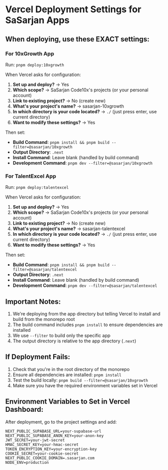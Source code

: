 # Vercel Deployment Settings for SaSarjan Apps

## When deploying, use these EXACT settings:

### For 10xGrowth App

Run: `pnpm deploy:10xgrowth`

When Vercel asks for configuration:
1. **Set up and deploy?** → Yes
2. **Which scope?** → SaSarjan Code10x's projects (or your personal account)
3. **Link to existing project?** → No (create new)
4. **What's your project's name?** → sasarjan-10xgrowth
5. **In which directory is your code located?** → `./` (just press enter, use current directory)
6. **Want to modify these settings?** → Yes

Then set:
- **Build Command**: `pnpm install && pnpm build --filter=@sasarjan/10xgrowth`
- **Output Directory**: `.next`
- **Install Command**: Leave blank (handled by build command)
- **Development Command**: `pnpm dev --filter=@sasarjan/10xgrowth`

### For TalentExcel App

Run: `pnpm deploy:talentexcel`

When Vercel asks for configuration:
1. **Set up and deploy?** → Yes
2. **Which scope?** → SaSarjan Code10x's projects (or your personal account)
3. **Link to existing project?** → No (create new)
4. **What's your project's name?** → sasarjan-talentexcel
5. **In which directory is your code located?** → `./` (just press enter, use current directory)
6. **Want to modify these settings?** → Yes

Then set:
- **Build Command**: `pnpm install && pnpm build --filter=@sasarjan/talentexcel`
- **Output Directory**: `.next`
- **Install Command**: Leave blank (handled by build command)
- **Development Command**: `pnpm dev --filter=@sasarjan/talentexcel`

## Important Notes:

1. We're deploying from the app directory but telling Vercel to install and build from the monorepo root
2. The build command includes `pnpm install` to ensure dependencies are installed
3. We use `--filter` to build only the specific app
4. The output directory is relative to the app directory (`.next`)

## If Deployment Fails:

1. Check that you're in the root directory of the monorepo
2. Ensure all dependencies are installed: `pnpm install`
3. Test the build locally: `pnpm build --filter=@sasarjan/10xgrowth`
4. Make sure you have the required environment variables set in Vercel

## Environment Variables to Set in Vercel Dashboard:

After deployment, go to the project settings and add:

```
NEXT_PUBLIC_SUPABASE_URL=your-supabase-url
NEXT_PUBLIC_SUPABASE_ANON_KEY=your-anon-key
JWT_SECRET=your-jwt-secret
HMAC_SECRET_KEY=your-hmac-secret
TOKEN_ENCRYPTION_KEY=your-encryption-key
COOKIE_SECRET=your-cookie-secret
NEXT_PUBLIC_COOKIE_DOMAIN=.sasarjan.com
NODE_ENV=production
```